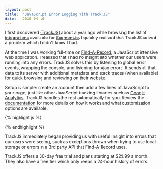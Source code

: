 ```yaml
---
layout: post
title:  "JavaScript Error Logging With Track:JS"
date:   2015-04-16
---
```


I first discovered [{TrackJS}][trackjs] about a year ago while browsing the list 
of [integrations][segment-integrations] available for [Segment.io][segment]. 
I quickly realized that TrackJS solved a problem which I didn't know I had.

At the time I was working full-time on [Find-A-Record][findarecord], a JavaScript
intensive web application. I realized that I had no insight into whether our users
were running into any errors. TrackJS solves this by listening to global error
events, wrapping the console, and listening for Ajax errors. It sends all that
data to its server with additional metadata and stack traces (when available)
for quick browsing and reviewing on their website.

Setup is simple: create an account then add a few lines of JavaScript to your
page, just like other JavaScript tracking libraries such as [Google Analytics][ga].
TrackJS handles the rest automatically for you. Review the [documentation][docs] for
more details on how it works and what customization options are available.

{% highlight js %}
<!-- BEGIN TRACKJS -->
<script type="text/javascript">window._trackJs = { token: 'YOUR_TOKEN' };</script>
<script type="text/javascript" src="//d2zah9y47r7bi2.cloudfront.net/releases/current/tracker.js" crossorigin="anonymous"></script>
<!-- END TRACKJS -->
{% endhighlight %}

TrackJS immediately began providing us with useful insight into errors that our
users were seeing, such as exceptions thrown when trying to use local storage
or errors in a 3rd party API that Find-A-Record uses.

TrackJS offers a 30-day free trial and plans starting at $29.99 a month. They
also have a free tier which only keeps a 24-hour history of errors.

[trackjs]: https://trackjs.com/
[segment]: http://segment.io
[segment-integrations]: https://segment.com/integrations
[findarecord]: htps://findarecord.com
[ga]: http://www.google.com/analytics
[docs]: https://docs.trackjs.com/
